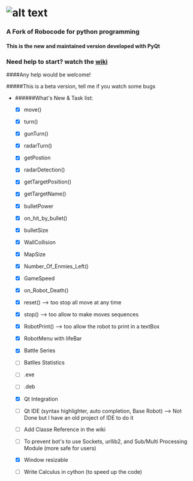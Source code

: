 ![alt text](https://github.com/turkishviking/Python-Robocode/blob/master/Python-Robocode/robotImages/robotTitre.png?raw=true "Python-Robocode")
===============
 


### A Fork of Robocode for python programming

#### This is the new and maintained version developed with PyQt
### Need help to start? watch the [wiki](https://github.com/turkishviking/Python-Robocode/wiki)

####Any help would be welcome!

#####This is a beta version, tell me if you watch some bugs






* ######What's New & Task list:

    - [x]  move()
    - [x]  turn()
    - [x]  gunTurn()
    - [x]  radarTurn()
    - [x]  getPostion
    - [x]  radarDetection()
    - [x]  getTargetPosition()
    - [x]  getTargetName()
    - [x]  bulletPower
    - [x]  on_hit_by_bullet()  
    - [x]  bulletSize
    - [x]  WallCollision       
    - [x]  MapSize
    - [x]  Number_Of_Enmies_Left()
    - [x]  GameSpeed
    - [x]  on_Robot_Death()
    - [x]  reset()             --> too stop all move at any time
    - [x]  stop()              --> too allow to make moves sequences
    - [x]  RobotPrint()        --> too allow the robot to print in a textBox
    - [x] RobotMenu with lifeBar
    - [x]  Battle Series
    - [ ]  Batlles Statistics
    - [ ]  .exe
    - [ ]  .deb
    - [x]  Qt Integration
    - [ ]  Qt IDE (syntax highlighter, auto completion, Base Robot)    --> Not Done but I have an old project of IDE to do it
    - [ ]  Add Classe Reference in the wiki
    - [ ]  To prevent bot's to use Sockets, urllib2, and Sub/Multi Processing Module (more safe for users)
    - [x]  Window resizable 
    - [ ]  Write Calculus in cython (to speed up the code) 

